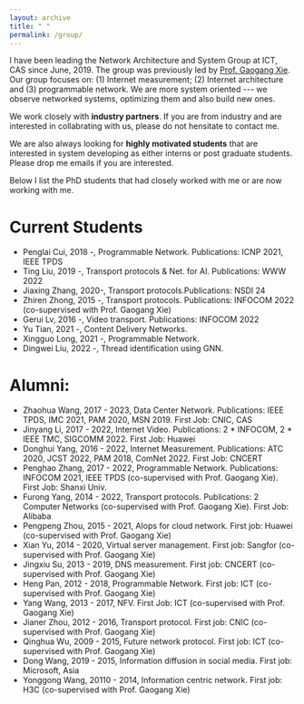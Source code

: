 ```yaml
---
layout: archive
title: " "
permalink: /group/
---
```


I have been leading the Network Architecture and System Group at ICT, CAS since June, 2019. The group was previously led by [Prof. Gaogang Xie](https://people.ucas.ac.cn/~_xie). Our group focuses on: (1) Internet measurement; (2) Internet architecture and (3) programmable network. We are more system oriented --- we observe networked systems, optimizing them and also build new ones. 

We work closely with <span style="font-weight:bold">industry partners</span>. If you are from industry and are interested in collabrating with us, please do not hensitate to contact me. 

We are also always looking for <span style="font-weight:bold">highly motivated students</span> that are interested in system developing as either interns or post graduate students. Please drop me emails if you are interested.

Below I list the PhD students that had closely worked with me or are now working with me.

Current Students
======
* Penglai Cui, 2018 -, Programmable Network. Publications: ICNP 2021, IEEE TPDS
* Ting Liu, 2019 -, Transport protocols & Net. for AI. Publications: WWW 2022
* Jiaxing Zhang, 2020-, Transport protocols.Publications: NSDI 24
* Zhiren Zhong, 2015 -, Transport protocols. Publications: INFOCOM 2022 (co-supervised with Prof. Gaogang Xie)
* Gerui Lv, 2016 -, Video transport. Publications: INFOCOM 2022
* Yu Tian, 2021 -, Content Delivery Networks.
* Xingguo Long, 2021 -, Programmable Network.
* Dingwei Liu, 2022 -, Thread identification using GNN.

Alumni:
======
* Zhaohua Wang, 2017 - 2023, Data Center Network. Publications: IEEE TPDS, IMC 2021, PAM 2020, MSN 2019. First Job: CNIC, CAS
* Jinyang Li, 2017 - 2022, Internet Video. Publications: 2 * INFOCOM, 2 * IEEE TMC, SIGCOMM 2022. First Job: Huawei
* Donghui Yang, 2016 - 2022, Internet Measurement. Publications: ATC 2020, JCST 2022, PAM 2018, ComNet 2022. First Job: CNCERT
* Penghao Zhang, 2017 - 2022, Programmable Network. Publications: INFOCOM 2021, IEEE TPDS (co-supervised with Prof. Gaogang Xie). First Job: Shanxi Univ.
* Furong Yang, 2014 - 2022, Transport protocols. Publications: 2 Computer Networks (co-supervised with Prof. Gaogang Xie). First Job: Alibaba
* Pengpeng Zhou, 2015 - 2021, AIops for cloud network. First job: Huawei (co-supervised with Prof. Gaogang Xie)
* Xian Yu, 2014 - 2020, Virtual server management. First job: Sangfor (co-supervised with Prof. Gaogang Xie)
* Jingxiu Su, 2013 - 2019, DNS measurement. First job: CNCERT (co-supervised with Prof. Gaogang Xie)
* Heng Pan, 2012 - 2018, Programmable Network. First job: ICT (co-supervised with Prof. Gaogang Xie)
* Yang Wang, 2013 - 2017, NFV. First Job: ICT (co-supervised with Prof. Gaogang Xie)
* Jianer Zhou, 2012 - 2016, Transport protocol. First job: CNIC (co-supervised with Prof. Gaogang Xie)
* Qinghua Wu, 2009 - 2015, Future network protocol. First job: ICT (co-supervised with Prof. Gaogang Xie)
* Dong Wang, 2019 - 2015, Information diffusion in social media. First job: Microsoft, Asia 
* Yonggong Wang, 20110 - 2014, Information centric network. First job: H3C (co-supervised with Prof. Gaogang Xie)
